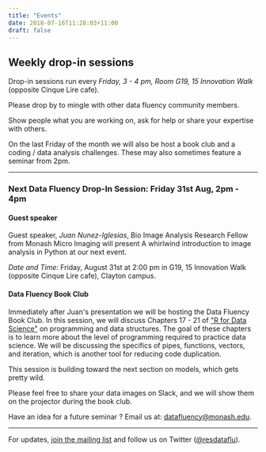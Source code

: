 ```yaml
---
title: "Events"
date: 2018-07-16T11:28:03+11:00
draft: false
---
```


## Weekly drop-in sessions

Drop-in sessions run every *Friday, 3 - 4 pm, Room G19, 15 Innovation Walk* (opposite Cinque Lire cafe).

Please drop by to mingle with other data fluency community members.

Show people what you are working on, ask for help or share your expertise with others.

On the last Friday of the month we will also be host a book club and a coding / data analysis challenges. 
These may also sometimes feature a seminar from 2pm.

----
### Next Data Fluency Drop-In Session: Friday 31st Aug, 2pm - 4pm

#### Guest speaker

Guest speaker, *Juan Nunez-Iglesias*, Bio Image Analysis Research Fellow from Monash Micro Imaging will present A whirlwind introduction to image analysis in Python at our next event.

*Date and Time:* Friday, August 31st at 2:00 pm in G19, 15 Innovation Walk (opposite Cinque Lire cafe), Clayton campus.

#### Data Fluency Book Club

Immediately after Juan's presentation we will be hosting the Data Fluency Book Club. In this session, we will discuss Chapters 17 - 21 of ["R for Data Science"](http://r4ds.had.co.nz/) on programming and data structures. The goal of these chapters is to learn more about the level of programming required to practice data science. We will be discussing the specifics of pipes, functions, vectors, and iteration, which is another tool for reducing code duplication.
 
This session is building toward the next section on models, which gets pretty wild.
 
Please feel free to share your data images on Slack, and we will show them on the projector during the book club. 

Have an idea for a future seminar ? Email us at: datafluency@monash.edu.

----

For updates, [join the mailing list](http://eepurl.com/dmzhGH) 
and follow us on Twitter ([@resdataflu](https://twitter.com/resdatflu)).
